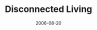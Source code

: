 ---
layout: message
category: message
series: "Hard Wired"
title: "Disconnected Living"
date: 2006-08-20
audio-description: "Life would be much more convenient if we could compartmentalize it into distinct and separate pieces&#58; home and work, play and personal, spiritual and non-spiritual. But reality is that separation is impossible. Everything is connected. If even one thing i"
audio: "http://www.crossroads.net/audio/2006/2006_08_Hard_Wired/Hard_Wired_02_Disconnected_Living_08-20-03_Tome.mp3"
audio-title: "Disconnected Living"
audio-duration: "41&#58;18"
---